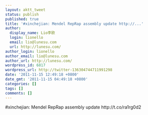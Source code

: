 ```yaml
---
layout: aktt_tweet
status: publish
published: true
title: '#xinchejian: Mendel RepRap assembly update http://...'
author:
  display_name: Lio李欧
  login: lionello
  email: lio@lunesu.com
  url: http://lunesu.com/
author_login: lionello
author_email: lio@lunesu.com
author_url: http://lunesu.com/
wordpress_id: 6817
wordpress_url: http://twitter-136304744711991298
date: '2011-11-15 12:49:18 +0800'
date_gmt: '2011-11-15 04:49:18 +0800'
categories: []
tags: []
comments: []
---
```

<p>#xinchejian: Mendel RepRap assembly update http://t.co/ra1rg0d2</p>
